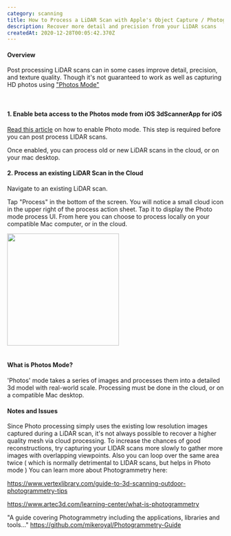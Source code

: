 ```yaml
---
category: scanning
title: How to Process a LiDAR Scan with Apple's Object Capture / Photogrammetry
description: Recover more detail and precision from your LiDAR scans
createdAt: 2020-12-28T00:05:42.370Z
---
```



#### Overview
Post processing LiDAR scans can in some cases improve detail, precision, and texture quality. 
Though it's not guaranteed to work as well as capturing HD photos using ["Photos Mode"](/howtos/how-to-enable-photo-mode-cloud-processing)

</br>

#### 1. Enable beta access to the Photos mode from iOS 3dScannerApp for iOS 

[Read this article](/howtos/how-to-enable-photo-mode-cloud-processing) on how to enable Photo mode. 
This step is required before you can post process LIDAR scans.

Once enabled, you can process old or new LiDAR scans in the cloud, or on your mac desktop.


#### 2. Process an existing LiDAR Scan in the Cloud 

Navigate to an existing LiDAR scan. 

Tap "Process" in the bottom of the screen. 
You will notice a small cloud icon in the upper right of the process action sheet.
Tap it to display the Photo mode process UI. 
From here you can choose to process locally on your compatible Mac computer, or in the cloud. 

<img width="260" src="/images/cloud-process-lidar-scan.jpg"/>

</br>
</br>

#### What is Photos Mode? 
'Photos' mode takes a series of images and processes them into a detailed 3d model with real-world scale.
Processing must be done in the cloud, or on a compatible Mac desktop.

#### Notes and Issues
Since Photo processing simply uses the existing low resolution images captured during a LiDAR scan, it's not always
possible to recover a higher quality mesh via cloud processing. 
To increase the chances of good reconstructions, try capturing your LIDAR scans more slowly to gather more images 
with overlapping viewpoints. Also you can loop over the same area twice ( which is normally detrimental to LIDAR scans, but helps in Photo mode )
You can learn more about Photogrammetry here:

https://www.vertexlibrary.com/guide-to-3d-scanning-outdoor-photogrammetry-tips

https://www.artec3d.com/learning-center/what-is-photogrammetry

"A guide covering Photogrammetry including the applications, libraries and tools..."
https://github.com/mikeroyal/Photogrammetry-Guide


</br>

</br>





